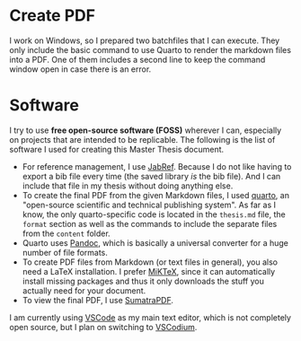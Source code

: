 # Create PDF

I work on Windows, so I prepared two batchfiles that I can execute. They only include the basic command to use Quarto to render the markdown files into a PDF. One of them includes a second line to keep the command window open in case there is an error.

# Software

I try to use **free open-source software (FOSS)** wherever I can, especially on projects that are intended to be replicable. The following is the list of software I used for creating this Master Thesis document.

- For reference management, I use [JabRef](https://www.jabref.org). Because I do not like having to export a bib file every time (the saved library *is* the bib file). And I can include that file in my thesis without doing anything else.
- To create the final PDF from the given Markdown files, I used [quarto](https://quarto.org), an "open-source scientific and technical publishing system". As far as I know, the only quarto-specific code is located in the `thesis.md` file, the `format` section as well as the commands to include the separate files from the `content` folder.
- Quarto uses [Pandoc](https://pandoc.org/installing.html), which is basically a universal converter for a huge number of file formats.
- To create PDF files from Markdown (or text files in general), you also need a LaTeX installation. I prefer [MiKTeX](https://miktex.org), since it can automatically install missing packages and thus it only downloads the stuff you actually need for your document.
- To view the final PDF, I use [SumatraPDF](https://www.sumatrapdfreader.org/free-pdf-reader).

I am currently using [VSCode](https://code.visualstudio.com) as my main text editor, which is not completely open source, but I plan on switching to [VSCodium](https://vscodium.com).